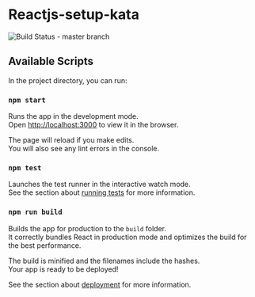 # Reactjs-setup-kata

![Build Status - master branch](https://codebuild.us-east-2.amazonaws.com/badges?uuid=eyJlbmNyeXB0ZWREYXRhIjoiUFc3NUFib0RScDJpU3dSaHFEejhvOVZ4K1BTQnlUZGw3YWp2dW5uYkNzNEdKRVBGQlIwVnNYZ3JIemdHZHBhWDRMQ2NFZDhHTHM1RTBpYWQ3RUgyQWpVPSIsIml2UGFyYW1ldGVyU3BlYyI6IjliMWFiaW1BWnppR2tBMnQiLCJtYXRlcmlhbFNldFNlcmlhbCI6MX0%3D&branch=master)

## Available Scripts

In the project directory, you can run:

### `npm start`

Runs the app in the development mode.<br>
Open [http://localhost:3000](http://localhost:3000) to view it in the browser.

The page will reload if you make edits.<br>
You will also see any lint errors in the console.

### `npm test`

Launches the test runner in the interactive watch mode.<br>
See the section about [running tests](https://facebook.github.io/create-react-app/docs/running-tests) for more information.

### `npm run build`

Builds the app for production to the `build` folder.<br>
It correctly bundles React in production mode and optimizes the build for the best performance.

The build is minified and the filenames include the hashes.<br>
Your app is ready to be deployed!

See the section about [deployment](https://facebook.github.io/create-react-app/docs/deployment) for more information.
